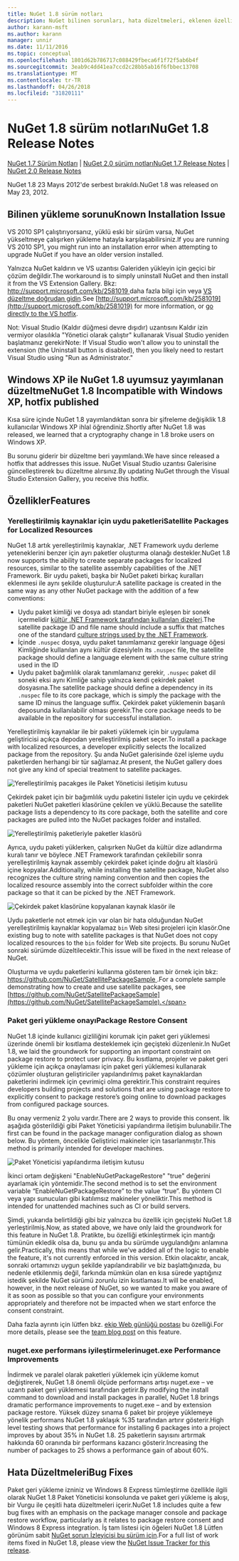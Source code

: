 ```yaml
---
title: NuGet 1.8 sürüm notları
description: NuGet bilinen sorunları, hata düzeltmeleri, eklenen özellikleri ve dcr dahil olmak üzere 1.8 için sürüm notları.
author: karann-msft
ms.author: karann
manager: unnir
ms.date: 11/11/2016
ms.topic: conceptual
ms.openlocfilehash: 1801d62b786717c088429fbeca6f1f72f5ab6b4f
ms.sourcegitcommit: 3eab9c4dd41ea7ccd2c28bb5ab16f6fbbec13708
ms.translationtype: MT
ms.contentlocale: tr-TR
ms.lasthandoff: 04/26/2018
ms.locfileid: "31820111"
---
```

# <a name="nuget-18-release-notes"></a><span data-ttu-id="16be9-103">NuGet 1.8 sürüm notları</span><span class="sxs-lookup"><span data-stu-id="16be9-103">NuGet 1.8 Release Notes</span></span>

<span data-ttu-id="16be9-104">[NuGet 1.7 Sürüm Notları](../release-notes/nuget-1.7.md) | [NuGet 2.0 sürüm notları](../release-notes/nuget-2.0.md)</span><span class="sxs-lookup"><span data-stu-id="16be9-104">[NuGet 1.7 Release Notes](../release-notes/nuget-1.7.md) | [NuGet 2.0 Release Notes](../release-notes/nuget-2.0.md)</span></span>

<span data-ttu-id="16be9-105">NuGet 1.8 23 Mayıs 2012'de serbest bırakıldı.</span><span class="sxs-lookup"><span data-stu-id="16be9-105">NuGet 1.8 was released on May 23, 2012.</span></span>

## <a name="known-installation-issue"></a><span data-ttu-id="16be9-106">Bilinen yükleme sorunu</span><span class="sxs-lookup"><span data-stu-id="16be9-106">Known Installation Issue</span></span>
<span data-ttu-id="16be9-107">VS 2010 SP1 çalıştırıyorsanız, yüklü eski bir sürüm varsa, NuGet yükseltmeye çalışırken yükleme hatayla karşılaşabilirsiniz.</span><span class="sxs-lookup"><span data-stu-id="16be9-107">If you are running VS 2010 SP1, you might run into an installation error when attempting to upgrade NuGet if you have an older version installed.</span></span>

<span data-ttu-id="16be9-108">Yalnızca NuGet kaldırın ve VS uzantısı Galeriden yükleyin için geçici bir çözüm değildir.</span><span class="sxs-lookup"><span data-stu-id="16be9-108">The workaround is to simply uninstall NuGet and then install it from the VS Extension Gallery.</span></span>  <span data-ttu-id="16be9-109">Bkz: [ http://support.microsoft.com/kb/2581019 ](http://support.microsoft.com/kb/2581019) daha fazla bilgi için veya [VS düzeltme doğrudan gidin](http://bit.ly/vsixcertfix).</span><span class="sxs-lookup"><span data-stu-id="16be9-109">See [http://support.microsoft.com/kb/2581019](http://support.microsoft.com/kb/2581019) for more information, or [go directly to the VS hotfix](http://bit.ly/vsixcertfix).</span></span>

<span data-ttu-id="16be9-110">Not: Visual Studio (Kaldır düğmesi devre dışıdır) uzantısını Kaldır izin vermiyor olasılıkla "Yönetici olarak çalıştır" kullanarak Visual Studio yeniden başlatmanız gerekir</span><span class="sxs-lookup"><span data-stu-id="16be9-110">Note: If Visual Studio won't allow you to uninstall the extension (the Uninstall button is disabled), then you likely need to restart Visual Studio using "Run as Administrator."</span></span>

## <a name="nuget-18-incompatible-with-windows-xp-hotfix-published"></a><span data-ttu-id="16be9-111">Windows XP ile NuGet 1.8 uyumsuz yayımlanan düzeltme</span><span class="sxs-lookup"><span data-stu-id="16be9-111">NuGet 1.8 Incompatible with Windows XP, hotfix published</span></span>

<span data-ttu-id="16be9-112">Kısa süre içinde NuGet 1.8 yayımlandıktan sonra bir şifreleme değişiklik 1.8 kullanıcılar Windows XP ihlal öğrendiniz.</span><span class="sxs-lookup"><span data-stu-id="16be9-112">Shortly after NuGet 1.8 was released, we learned that a cryptography change in 1.8 broke users on Windows XP.</span></span>

<span data-ttu-id="16be9-113">Bu sorunu giderir bir düzeltme beri yayımlandı.</span><span class="sxs-lookup"><span data-stu-id="16be9-113">We have since released a hotfix that addresses this issue.</span></span>  <span data-ttu-id="16be9-114">NuGet Visual Studio uzantısı Galerisine güncelleştirerek bu düzeltme alırsınız.</span><span class="sxs-lookup"><span data-stu-id="16be9-114">By updating NuGet through the Visual Studio Extension Gallery, you receive this hotfix.</span></span>

## <a name="features"></a><span data-ttu-id="16be9-115">Özellikler</span><span class="sxs-lookup"><span data-stu-id="16be9-115">Features</span></span>

### <a name="satellite-packages-for-localized-resources"></a><span data-ttu-id="16be9-116">Yerelleştirilmiş kaynaklar için uydu paketleri</span><span class="sxs-lookup"><span data-stu-id="16be9-116">Satellite Packages for Localized Resources</span></span>
<span data-ttu-id="16be9-117">NuGet 1.8 artık yerelleştirilmiş kaynaklar, .NET Framework uydu derleme yeteneklerini benzer için ayrı paketler oluşturma olanağı destekler.</span><span class="sxs-lookup"><span data-stu-id="16be9-117">NuGet 1.8 now supports the ability to create separate packages for localized resources, similar to the satellite assembly capabilities of the .NET Framework.</span></span>  <span data-ttu-id="16be9-118">Bir uydu paketi, başka bir NuGet paketi birkaç kuralları eklenmesi ile aynı şekilde oluşturulur:</span><span class="sxs-lookup"><span data-stu-id="16be9-118">A satellite package is created in the same way as any other NuGet package with the addition of a few conventions:</span></span>

* <span data-ttu-id="16be9-119">Uydu paket kimliği ve dosya adı standart biriyle eşleşen bir sonek içermelidir [kültür .NET Framework tarafından kullanılan dizeleri](http://msdn.microsoft.com/goglobal/bb896001.aspx).</span><span class="sxs-lookup"><span data-stu-id="16be9-119">The satellite package ID and file name should include a suffix that matches one of the standard [culture strings used by the .NET Framework](http://msdn.microsoft.com/goglobal/bb896001.aspx).</span></span>
* <span data-ttu-id="16be9-120">İçinde `.nuspec` dosya, uydu paket tanımlamanız gerekir language öğesi Kimliğinde kullanılan aynı kültür dizesiyle</span><span class="sxs-lookup"><span data-stu-id="16be9-120">In its `.nuspec` file, the satellite package should define a language element with the same culture string used in the ID</span></span>
* <span data-ttu-id="16be9-121">Uydu paket bağımlılık olarak tanımlamanız gerekir, `.nuspec` paket dil soneki eksi aynı Kimliğe sahip yalnızca kendi çekirdek paket dosyasına.</span><span class="sxs-lookup"><span data-stu-id="16be9-121">The satellite package should define a dependency in its `.nuspec` file to its core package, which is simply the package with the same ID minus the language suffix.</span></span>  <span data-ttu-id="16be9-122">Çekirdek paket yüklemenin başarılı deposunda kullanılabilir olması gerekir.</span><span class="sxs-lookup"><span data-stu-id="16be9-122">The core package needs to be available in the repository for successful installation.</span></span>

<span data-ttu-id="16be9-123">Yerelleştirilmiş kaynaklar ile bir paketi yüklemek için bir uygulama geliştiricisi açıkça depodan yerelleştirilmiş paket seçer.</span><span class="sxs-lookup"><span data-stu-id="16be9-123">To install a package with localized resources, a developer explicitly selects the localized package from the repository.</span></span> <span data-ttu-id="16be9-124">Şu anda NuGet galerisinde özel işleme uydu paketlerden herhangi bir tür sağlamaz.</span><span class="sxs-lookup"><span data-stu-id="16be9-124">At present, the NuGet gallery does not give any kind of special treatment to satellite packages.</span></span>

![Yerelleştirilmiş pacakges ile Paket Yöneticisi iletişim kutusu](./media/dlg-w-loc-packs.png)

<span data-ttu-id="16be9-126">Çekirdek paket için bir bağımlılık uydu paketini listeler için uydu ve çekirdek paketleri NuGet paketleri klasörüne çekilen ve yüklü.</span><span class="sxs-lookup"><span data-stu-id="16be9-126">Because the satellite package lists a dependency to its core package, both the satellite and core packages are pulled into the NuGet packages folder and installed.</span></span>

![Yerelleştirilmiş paketleriyle paketler klasörü](./media/fldr-loc-packs.png)

<span data-ttu-id="16be9-128">Ayrıca, uydu paketi yüklerken, çalışırken NuGet da kültür dize adlandırma kuralı tanır ve böylece .NET Framework tarafından çekilebilir sonra yerelleştirilmiş kaynak assembly çekirdek paket içinde doğru alt klasörü içine kopyalar.</span><span class="sxs-lookup"><span data-stu-id="16be9-128">Additionally, while installing the satellite package, NuGet also recognizes the culture string naming convention and then copies the localized resource assembly into the correct subfolder within the core package so that it can be picked by the .NET Framework.</span></span>

![Çekirdek paket klasörüne kopyalanan kaynak klasör ile](./media/fldr-copied-loc.png)

<span data-ttu-id="16be9-130">Uydu paketlerle not etmek için var olan bir hata olduğundan NuGet yerelleştirilmiş kaynaklar kopyalamaz `bin` Web sitesi projeleri için klasör.</span><span class="sxs-lookup"><span data-stu-id="16be9-130">One existing bug to note with satellite packages is that NuGet does not copy localized resources to the `bin` folder for Web site projects.</span></span>  <span data-ttu-id="16be9-131">Bu sorunu NuGet sonraki sürümde düzeltilecektir.</span><span class="sxs-lookup"><span data-stu-id="16be9-131">This issue will be fixed in the next release of NuGet.</span></span>

<span data-ttu-id="16be9-132">Oluşturma ve uydu paketlerini kullanma gösteren tam bir örnek için bkz: [ https://github.com/NuGet/SatellitePackageSample ](https://github.com/NuGet/SatellitePackageSample).</span><span class="sxs-lookup"><span data-stu-id="16be9-132">For a complete sample demonstrating how to create and use satellite packages, see [https://github.com/NuGet/SatellitePackageSample](https://github.com/NuGet/SatellitePackageSample).</span></span>

### <a name="package-restore-consent"></a><span data-ttu-id="16be9-133">Paket geri yükleme onayı</span><span class="sxs-lookup"><span data-stu-id="16be9-133">Package Restore Consent</span></span>
<span data-ttu-id="16be9-134">NuGet 1.8 içinde kullanıcı gizliliğini korumak için paket geri yüklemesi üzerinde önemli bir kısıtlama desteklemek için geçişteki düzenlenir.</span><span class="sxs-lookup"><span data-stu-id="16be9-134">In NuGet 1.8, we laid the groundwork for supporting an important constraint on package restore to protect user privacy.</span></span> <span data-ttu-id="16be9-135">Bu kısıtlama, projeler ve paket geri yükleme için açıkça onaylaması için paket geri yüklemesi kullanarak çözümler oluşturan geliştiriciler yapılandırılmış paket kaynaklardan paketlerini indirmek için çevrimiçi olma gerektirir.</span><span class="sxs-lookup"><span data-stu-id="16be9-135">This constraint requires developers building projects and solutions that are using package restore to explicitly consent to package restore’s going online to download packages from configured package sources.</span></span>

<span data-ttu-id="16be9-136">Bu onay vermeniz 2 yolu vardır.</span><span class="sxs-lookup"><span data-stu-id="16be9-136">There are 2 ways to provide this consent.</span></span> <span data-ttu-id="16be9-137">İlk aşağıda gösterildiği gibi Paket Yöneticisi yapılandırma iletişim bulunabilir.</span><span class="sxs-lookup"><span data-stu-id="16be9-137">The first can be found in the package manager configuration dialog as shown below.</span></span>  <span data-ttu-id="16be9-138">Bu yöntem, öncelikle Geliştirici makineler için tasarlanmıştır.</span><span class="sxs-lookup"><span data-stu-id="16be9-138">This method is primarily intended for developer machines.</span></span>

![Paket Yöneticisi yapılandırma iletişim kutusu](./media/pr-consent-configdlg.png)

<span data-ttu-id="16be9-140">İkinci ortam değişkeni "EnableNuGetPackageRestore" "true" değerini ayarlamak için yöntemidir.</span><span class="sxs-lookup"><span data-stu-id="16be9-140">The second method is to set the environment variable “EnableNuGetPackageRestore” to the value “true”.</span></span>  <span data-ttu-id="16be9-141">Bu yöntem CI veya yapı sunucuları gibi katılımsız makineler yöneliktir.</span><span class="sxs-lookup"><span data-stu-id="16be9-141">This method is intended for unattended machines such as CI or build servers.</span></span>

<span data-ttu-id="16be9-142">Şimdi, yukarıda belirtildiği gibi biz yalnızca bu özellik için geçişteki NuGet 1.8 yerleştirilmiş.</span><span class="sxs-lookup"><span data-stu-id="16be9-142">Now, as stated above, we have only laid the groundwork for this feature in NuGet 1.8.</span></span>  <span data-ttu-id="16be9-143">Pratikte, bu özelliği etkinleştirmek için mantığı tümünün ekledik olsa da, bunu şu anda bu sürümde uygulandığını anlamına gelir.</span><span class="sxs-lookup"><span data-stu-id="16be9-143">Practically, this means that while we’ve added all of the logic to enable the feature, it's not currently enforced in this version.</span></span> <span data-ttu-id="16be9-144">Etkin olacaktır, ancak, sonraki ortamınızı uygun şekilde yapılandırabilir ve biz başlattığınızda, bu nedenle etkilenmiş değil, farkında mümkün olan en kısa sürede yaptığınız istedik şekilde NuGet sürümü zorunlu izin kısıtlaması.</span><span class="sxs-lookup"><span data-stu-id="16be9-144">It will be enabled, however, in the next release of NuGet, so we wanted to make you aware of it as soon as possible so that you can configure your environments appropriately and therefore not be impacted when we start enforce the consent constraint.</span></span>

<span data-ttu-id="16be9-145">Daha fazla ayrıntı için lütfen bkz. [ekip Web günlüğü postası](http://blog.nuget.org/20120518/package-restore-and-consent.html) bu özelliği.</span><span class="sxs-lookup"><span data-stu-id="16be9-145">For more details, please see the [team blog post](http://blog.nuget.org/20120518/package-restore-and-consent.html) on this feature.</span></span>

### <a name="nugetexe-performance-improvements"></a><span data-ttu-id="16be9-146">nuget.exe performans iyileştirmeleri</span><span class="sxs-lookup"><span data-stu-id="16be9-146">nuget.exe Performance Improvements</span></span>
<span data-ttu-id="16be9-147">İndirmek ve paralel olarak paketleri yüklemek için yükleme komut değiştirerek, NuGet 1.8 önemli ölçüde performans artışı nuget.exe – ve uzantı paket geri yüklemesi tarafından getirir.</span><span class="sxs-lookup"><span data-stu-id="16be9-147">By modifying the install command to download and install packages in parallel, NuGet 1.8 brings dramatic performance improvements to nuget.exe – and by extension package restore.</span></span>  <span data-ttu-id="16be9-148">Yüksek düzey sınama 6 paket bir projeye yüklemeye yönelik performans NuGet 1.8 yaklaşık %35 tarafından artırır gösterir.</span><span class="sxs-lookup"><span data-stu-id="16be9-148">High level testing shows that performance for installing 6 packages into a project improves by about 35% in NuGet 1.8.</span></span>  <span data-ttu-id="16be9-149">25 paketlerin sayısını artırmak hakkında 60 oranında bir performans kazancı gösterir.</span><span class="sxs-lookup"><span data-stu-id="16be9-149">Increasing the number of packages to 25 shows a performance gain of about 60%.</span></span>

## <a name="bug-fixes"></a><span data-ttu-id="16be9-150">Hata Düzeltmeleri</span><span class="sxs-lookup"><span data-stu-id="16be9-150">Bug Fixes</span></span>
<span data-ttu-id="16be9-151">Paket geri yükleme izniniz ve Windows 8 Express tümleştirme özellikle ilgili olarak NuGet 1.8 Paket Yöneticisi konsolunda ve paket geri yükleme iş akışı, bir Vurgu ile çeşitli hata düzeltmeleri içerir.</span><span class="sxs-lookup"><span data-stu-id="16be9-151">NuGet 1.8 includes quite a few bug fixes with an emphasis on the package manager console and package restore workflow, particularly as it relates to package restore consent and Windows 8 Express integration.</span></span>
<span data-ttu-id="16be9-152">İş tam listesi için öğeleri NuGet 1.8 Lütfen görünüm sabit [NuGet sorun İzleyicisi bu sürüm için](http://nuget.codeplex.com/workitem/list/advanced?keyword=&status=Closed&type=All&priority=All&release=NuGet%201.8&assignedTo=All&component=All&sortField=Votes&sortDirection=Descending&page=0).</span><span class="sxs-lookup"><span data-stu-id="16be9-152">For a full list of work items fixed in NuGet 1.8, please view the [NuGet Issue Tracker for this release](http://nuget.codeplex.com/workitem/list/advanced?keyword=&status=Closed&type=All&priority=All&release=NuGet%201.8&assignedTo=All&component=All&sortField=Votes&sortDirection=Descending&page=0).</span></span>
